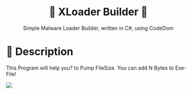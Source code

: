 # <h1 align="center">🚀 XLoader Builder 🚀</h1>
<p align="center">
  Simple Malware Loader Builder, written in C#, using CodeDom
</p>

# 📝 Description

This Program will help you? to Pump FileSize. You can add N Bytes to Exe-File!

<img src = "https://i.imgur.com/s8Qg72Y.png">
